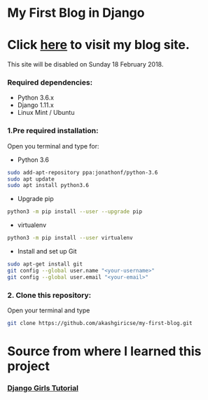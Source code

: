 # My First Blog in Django

# Click [here](http://akashgiricse.pythonanywhere.com/) to visit my blog site. <br />
This site will be disabled on Sunday 18 February 2018.

### Required dependencies:

- Python 3.6.x
- Django 1.11.x
- Linux Mint / Ubuntu


### 1.Pre required installation:
Open you terminal and type for:

- Python 3.6

```bash
sudo add-apt-repository ppa:jonathonf/python-3.6
sudo apt update
sudo apt install python3.6
```

- Upgrade pip

```bash
python3 -m pip install --user --upgrade pip
```

- virtualenv

```bash
python3 -m pip install --user virtualenv
```

- Install and set up Git
```bash
sudo apt-get install git
git config --global user.name "<your-username>"
git config --global user.email "<your-email>"
```

### 2. Clone this repository:
Open your terminal and type

```bash
git clone https://github.com/akashgiricse/my-first-blog.git
```

# Source from where I learned this project 

### [Django Girls Tutorial](https://tutorial.djangogirls.org/en/)